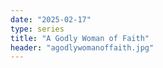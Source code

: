 ```yaml
---
date: "2025-02-17"
type: series
title: "A Godly Woman of Faith"
header: "agodlywomanoffaith.jpg"
---
```

